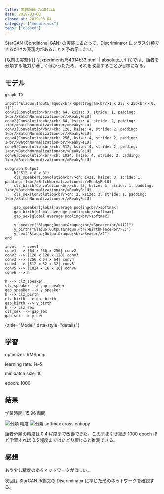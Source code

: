 ```yaml
---
title: 実験記録 7a184ccb
date: 2019-03-03
closed_at: 2019-03-04
category: ["module:vox"]
tags: ["closed"]
---
```


StarGAN (Conditional GAN) の実装にあたって、Discriminator にクラス分類できるだけの表現力があることを予め示したい。

[以前の実験]({{ '/experiments/54314b33.html' | absolute_url }})では、話者を分類する能力が著しく低かったため、それを改善することが目標になる。

## モデル ##

```mermaid
graph TD

input("&laquo;Input&raquo;<br/>Spectrogram<br/>1 x 256 x 256<br/>[0, 1]")
conv1[Convolution<br/>ch: 64, ksize: 3, stride: 1, padding: 1<br/>BatchNormalization<br/>ReakyReLU]
conv2[Convolution<br/>ch: 64, ksize: 4, stride: 2, padding: 1<br/>BatchNormalization<br/>ReakyReLU]
conv3[Convolution<br/>ch: 128, ksize: 4, stride: 2, padding: 1<br/>BatchNormalization<br/>ReakyReLU]
conv4[Convolution<br/>ch: 256, ksize: 4, stride: 2, padding: 1<br/>BatchNormalization<br/>ReakyReLU]
conv5[Convolution<br/>ch: 512, ksize: 4, stride: 2, padding: 1<br/>BatchNormalization<br/>ReakyReLU]
conv6[Convolution<br/>ch: 1024, ksize: 4, stride: 2, padding: 1<br/>BatchNormalization<br/>ReakyReLU]

subgraph Output
    h("512 x 8 x 8")
    clz_speaker[Convolution<br/>ch: 1421, ksize: 3, stride: 1, padding: 1<br/>BatchNormalization<br/>ReakyReLU]
    clz_birth[Convolution<br/>ch: 53, ksize: 3, stride: 1, padding: 1<br/>BatchNormalization<br/>ReakyReLU]
    clz_sex[Convolution<br/>ch: 2, ksize: 3, stride: 1, padding: 1<br/>BatchNormalization<br/>ReakyReLU]

    gap_speaker[global average pooling<br/>softmax]
    gap_birth[global average pooling<br/>softmax]
    gap_sex[global average pooling<br/>softmax]

    y_speaker("&laquo;Output&raquo;<br/>Speaker<br/>1421")
    y_birth("&laquo;Output&raquo;<br/>BirthPlace<br/>53")
    y_sex("&laquo;Output&raquo;<br/>Sex<br/>2")
end

input --> conv1
conv1 --> |64 x 256 x 256| conv2
conv2 --> |128 x 128 x 128| conv3
conv3 --> |256 x 64 x 64| conv4
conv4 --> |512 x 32 x 32| conv5
conv5 --> |1024 x 16 x 16| conv6
conv6 --> h

h --> clz_speaker
clz_speaker --> gap_speaker
gap_speaker --> y_speaker
h --> clz_birth
clz_birth --> gap_birth
gap_birth --> y_birth
h --> clz_sex
clz_sex --> gap_sex
gap_sex --> y_sex
```
{:title="Model" data-style="details"}

## 学習 ##

optimizer: RMSprop

learning rate: 1e-5

minibatch size: 10

epoch: 1000

## 結果 ## 

学習時間: 15.96 時間

<img data-gdrive="1QODtd_Zwz_dFHs03qQsvop0rDHH9Txxm" title="分類 精度" />
<img data-gdrive="1uXObcwQvqLZ5Q_rGQA86VjpiHzJoC5x6" title="分類 softmax cross entropy" />

話者分類の精度は 0.4 程度まで改善できた。このまま引き続き 1000 epoch ほど学習すれば 0.5 程度まではたどり着けると推測できる。

## 感想 ## 

もう少し精度のあるネットワークがほしい。

次回は StarGAN の論文の Discriminator に準じた形のネットワークを確認する。
